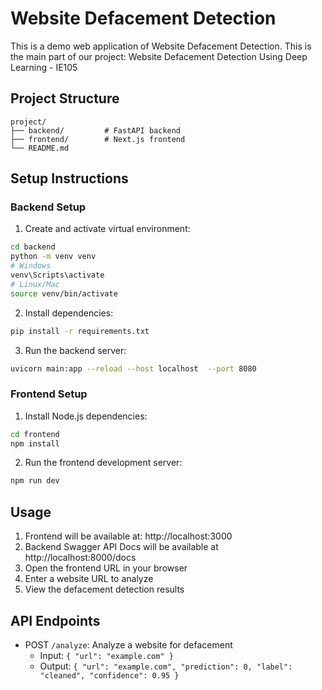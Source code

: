 # Website Defacement Detection

This is a demo web application of Website Defacement Detection. This is the main part of our project: Website Defacement Detection Using Deep Learning - IE105 
## Project Structure
```
project/
├── backend/         # FastAPI backend
├── frontend/        # Next.js frontend
└── README.md
```

## Setup Instructions

### Backend Setup
1. Create and activate virtual environment:
```bash
cd backend
python -m venv venv
# Windows
venv\Scripts\activate
# Linux/Mac
source venv/bin/activate
```

2. Install dependencies:
```bash
pip install -r requirements.txt
```

3. Run the backend server:
```bash
uvicorn main:app --reload --host localhost  --port 8080
```

### Frontend Setup
1. Install Node.js dependencies:
```bash
cd frontend
npm install
```

2. Run the frontend development server:
```bash
npm run dev
```

## Usage
1. Frontend will be available at: http://localhost:3000
2. Backend Swagger API Docs will be available at http://localhost:8000/docs
3. Open the frontend URL in your browser
4. Enter a website URL to analyze
5. View the defacement detection results

## API Endpoints
- POST `/analyze`: Analyze a website for defacement
  - Input: `{ "url": "example.com" }`
  - Output: `{ "url": "example.com", "prediction": 0, "label": "cleaned", "confidence": 0.95 }` 
